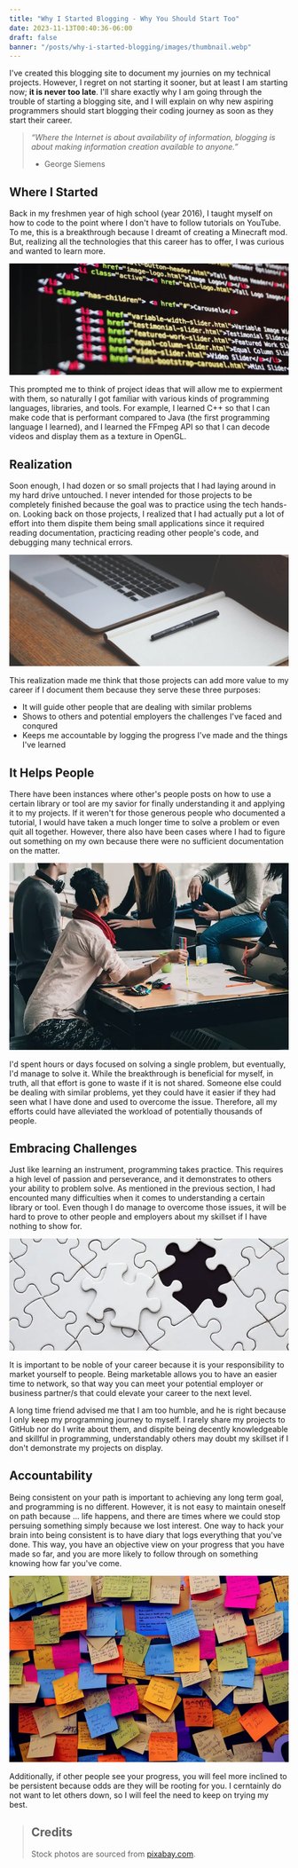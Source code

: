 ```yaml
---
title: "Why I Started Blogging - Why You Should Start Too"
date: 2023-11-13T00:40:36-06:00
draft: false
banner: "/posts/why-i-started-blogging/images/thumbnail.webp"
---
```


I've created this blogging site to document my journies on my technical projects. However, I regret on not starting it sooner, but at least I am starting now; **it is never too late**. I'll share exactly why I am going through the trouble of starting a blogging site, and I will explain on why new aspiring programmers should start blogging their coding journey as soon as they start their career.

> *“Where the Internet is about availability of information, blogging is about making information creation available to anyone.”*
>
> - George Siemens

[^1]: The above quote is excerpted from Rob Pike's [talk](https://www.youtube.com/watch?v=PAAkCSZUG1c) during Gopherfest, November 18, 2015.

## Where I Started

Back in my freshmen year of high school (year 2016), I taught myself on how to code to the point where I don't have to follow tutorials on YouTube. To me, this is a breakthrough because I dreamt of creating a Minecraft mod. But, realizing all the technologies that this career has to offer, I was curious and wanted to learn more.

![Code](./images/code.webp)

This prompted me to think of project ideas that will allow me to expierment with them, so naturally I got familiar with various kinds of programming languages, libraries, and tools. For example, I learned C++ so that I can make code that is performant compared to Java (the first programming language I learned), and I learned the FFmpeg API so that I can decode videos and display them as a texture in OpenGL.

## Realization

Soon enough, I had dozen or so small projects that I had laying around in my hard drive untouched. I never intended for those projects to be completely finished because the goal was to practice using the tech hands-on. Looking back on those projects, I realized that I had actually put a lot of effort into them dispite them being small applications since it required reading documentation, practicing reading other people's code, and debugging many technical errors.

![Desk](./images/desk.webp)

This realization made me think that those projects can add more value to my career if I document them because they serve these three purposes:

* It will guide other people that are dealing with similar problems
* Shows to others and potential employers the challenges I've faced and conqured
* Keeps me accountable by logging the progress I've made and the things I've learned

## It Helps People

There have been instances where other's people posts on how to use a certain library or tool are my savior for finally understanding it and applying it to my projects. If it weren't for those generous people who documented a tutorial, I would have taken a much longer time to solve a problem or even quit all together. However, there also have been cases where I had to figure out something on my own because there were no sufficient documentation on the matter.

![People](./images/people.webp)

I'd spent hours or days focused on solving a single problem, but eventually, I'd manage to solve it. While the breakthrough is beneficial for myself, in truth, all that effort is gone to waste if it is not shared. Someone else could be dealing with similar problems, yet they could have it easier if they had seen what I have done and used to overcome the issue. Therefore, all my efforts could have alleviated the workload of potentially thousands of people.

## Embracing Challenges

Just like learning an instrument, programming takes practice. This requires a high level of passion and perseverance, and it demonstrates to others your ability to problem solve. As mentioned in the previous section, I had encounted many difficulties when it comes to understanding a certain library or tool. Even though I do manage to overcome those issues, it will be hard to prove to other people and employers about my skillset if I have nothing to show for.

![Puzzle](./images/puzzle.webp)

It is important to be noble of your career because it is your responsibility to market yourself to people. Being marketable allows you to have an easier time to network, so that way you can meet your potential employer or business partner/s that could elevate your career to the next level.

A long time friend advised me that I am too humble, and he is right because I only keep my programming journey to myself. I rarely share my projects to GitHub nor do I write about them, and dispite being decently knowledgeable and skillful in programming, understandably others may doubt my skillset if I don't demonstrate my projects on display.

## Accountability

Being consistent on your path is important to achieving any long term goal, and programming is no different. However, it is not easy to maintain oneself on path because ... life happens, and there are times where we could stop persuing something simply because we lost interest. One way to hack your brain into being consistent is to have diary that logs everything that you've done. This way, you have an objective view on your progress that you have made so far, and you are more likely to follow through on something knowing how far you've come.

![Notes](./images/notes.webp)

Additionally, if other people see your progress, you will feel more inclined to be persistent because odds are they will be rooting for you. I cerntainly do not want to let others down, so I will feel the need to keep on trying my best.

> ## Credits
>
> Stock photos are sourced from [pixabay.com](https://pixabay.com).
